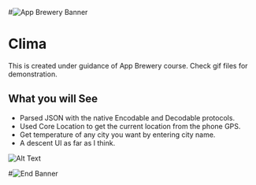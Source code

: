 
#![App Brewery Banner](Documentation/AppBreweryBanner.png)

#  Clima 
This is created under guidance of App Brewery course.
Check gif files for demonstration.

## What you will See

* Parsed JSON with the native Encodable and Decodable protocols. 
* Used Core Location to get the current location from the phone GPS. 
* Get temperature of any city you want by entering city name.
* A descent UI as far as I think.

![Alt Text](https://media.giphy.com/media/6q65B4hsDMVvAzp0nQ/giphy.gif)


#![End Banner](Documentation/readme-end-banner.png)
